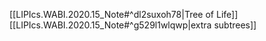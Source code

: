 [[LIPIcs.WABI.2020.15_Note#^dl2suxoh78|Tree of Life]]
[[LIPIcs.WABI.2020.15_Note#^g529l1wlqwp|extra subtrees]]
